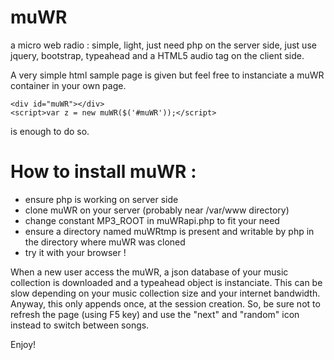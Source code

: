 # muWR
a micro web radio : simple, light, just need php on the server side, just use jquery, bootstrap, typeahead and a HTML5 audio tag on the client side.

A very simple html sample page is given but feel free to instanciate a muWR container in your own page.

```
<div id="muWR"></div>
<script>var z = new muWR($('#muWR'));</script>
```

is enough to do so.

# How to install muWR :
- ensure php is working on server side
- clone muWR on your server (probably near /var/www directory)
- change constant MP3_ROOT in muWRapi.php to fit your need
- ensure a directory named muWRtmp is present and writable by php in the directory where muWR was cloned
- try it with your browser !

When a new user access the muWR, a json database of your music collection is downloaded and a typeahead object is instanciate. This can be slow depending on your music collection size and your internet bandwidth. Anyway, this only appends once, at the session creation. So, be sure not to refresh the page (using F5 key) and use the "next" and "random" icon instead to switch between songs.

Enjoy!
